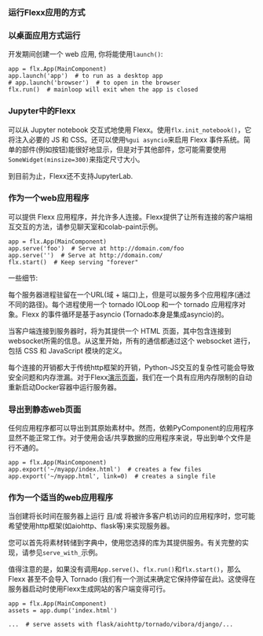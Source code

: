### 运行Flexx应用的方式

### 以桌面应用方式运行
开发期间创建一个 web 应用, 你将能使用`launch()`:
```
app = flx.App(MainComponent)
app.launch('app')  # to run as a desktop app
# app.launch('browser')  # to open in the browser
flx.run()  # mainloop will exit when the app is closed
```
### Jupyter中的Flexx
可以从 Jupyter notebook 交互式地使用 Flexx。使用`flx.init_notebook()`，它将注入必要的 JS 和 CSS。还可以使用`%gui asyncio`来启用 Flexx 事件系统。简单的部件(例如按钮)能很好地显示，但是对于其他部件，您可能需要使用`SomeWidget(minsize=300)`来指定尺寸大小。

到目前为止，Flexx还不支持JupyterLab.

### 作为一个web应用程序
可以提供 Flexx 应用程序，并允许多人连接。Flexx提供了让所有连接的客户端相互交互的方法，请参见聊天室和colab-paint示例。
```
app = flx.App(MainComponent)
app.serve('foo')  # Serve at http://domain.com/foo
app.serve('')  # Serve at http://domain.com/
flx.start()  # Keep serving "forever"
```
一些细节:

每个服务器进程驻留在一个URL(域 + 端口)上，但是可以服务多个应用程序(通过不同的路径)。每个进程使用一个 tornado IOLoop 和一个 tornado 应用程序对象。Flexx 的事件循环是基于asyncio (Tornado本身是集成asyncio)的。

当客户端连接到服务器时，将为其提供一个 HTML 页面，其中包含连接到websocket所需的信息。从这里开始，所有的通信都通过这个 websocket 进行，包括 CSS 和 JavaScript 模块的定义。

每个连接的开销都大于传统http框架的开销，Python-JS交互的复杂性可能会导致安全问题和内存泄漏。对于Flexx[演示页面](https://demo.flexx.app/)，我们在一个具有应用内存限制的自动重新启动Docker容器中运行服务器。

### 导出到静态web页面
任何应用程序都可以导出到其原始素材中。然而，依赖PyComponent的应用程序显然不能正常工作。对于使用会话/共享数据的应用程序来说，导出到单个文件是行不通的。
```
app = flx.App(MainComponent)
app.export('~/myapp/index.html')  # creates a few files
app.export('~/myapp.html', link=0)  # creates a single file
```

### 作为一个适当的web应用程序
当创建将长时间在服务器上运行 且/或 将被许多客户机访问的应用程序时，您可能希望使用http框架(如aiohttp、flask等)来实现服务器。

您可以首先将素材转储到字典中，使用您选择的库为其提供服务。有关完整的实现，请参见`serve_with_`示例。

值得注意的是，如果没有调用`App.serve()`、`flx.run()`和`flx.start()`，那么 Flexx 甚至不会导入 Tornado (我们有一个测试来确定它保持停留在此)。这使得在服务器启动时使用Flexx生成网站的客户端变得可行。
```
app = flx.App(MainComponent)
assets = app.dump('index.html')

...  # serve assets with flask/aiohttp/tornado/vibora/django/...
```